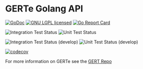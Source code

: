 # GERTe Golang API

[![GoDoc][1]][2] [![GNU LGPL licensed][3]][4] [![Go Report Card][9]][10] 

![Integration Test Status][5] ![Unit Test Status][6] 

![Integration Test Status (develop)][7] ![Unit Test Status (develop)][8] 

[![codecov][11]][12]

[1]: https://godoc.org/github.com/OmegaRogue/gerte-go?status.svg
[2]: https://pkg.go.dev/github.com/OmegaRogue/gerte-go
[3]: https://img.shields.io/github/license/OmegaRogue/gerte-go
[4]: LICENSE
[5]: https://img.shields.io/github/workflow/status/OmegaRogue/gerte-go/Integration%20Tests?label=integration%20tests
[6]: https://img.shields.io/github/workflow/status/OmegaRogue/gerte-go/Unit%20Tests?label=unit%20tests
[7]: https://img.shields.io/github/workflow/status/OmegaRogue/gerte-go/Integration%20Tests/develop?label=integration%20tests%20%28develop%29
[8]: https://img.shields.io/github/workflow/status/OmegaRogue/gerte-go/Unit%20Tests/develop?label=unit%20tests%20%28develop%29
[9]: https://goreportcard.com/badge/github.com/OmegaRogue/gerte-go
[10]: https://goreportcard.com/report/github.com/OmegaRogue/gerte-go
[11]: https://codecov.io/gh/OmegaRogue/gerte-go/branch/master/graph/badge.svg
[12]: https://codecov.io/gh/OmegaRogue/gerte-go
For more information on GERTe see the [GERT Repo](https://github.com/GlobalEmpire/GERT)
